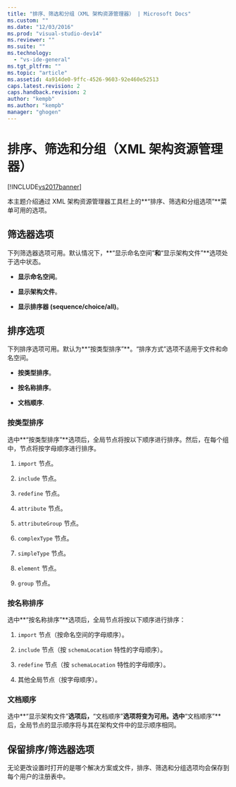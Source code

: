 ```yaml
---
title: "排序、筛选和分组（XML 架构资源管理器） | Microsoft Docs"
ms.custom: ""
ms.date: "12/03/2016"
ms.prod: "visual-studio-dev14"
ms.reviewer: ""
ms.suite: ""
ms.technology: 
  - "vs-ide-general"
ms.tgt_pltfrm: ""
ms.topic: "article"
ms.assetid: 4a914de0-9ffc-4526-9603-92e460e52513
caps.latest.revision: 2
caps.handback.revision: 2
author: "kempb"
ms.author: "kempb"
manager: "ghogen"
---
```

# 排序、筛选和分组（XML 架构资源管理器）
[!INCLUDE[vs2017banner](../code-quality/includes/vs2017banner.md)]

本主题介绍通过 XML 架构资源管理器工具栏上的**“排序、筛选和分组选项”**菜单可用的选项。  
  
## 筛选器选项  
 下列筛选器选项可用。默认情况下，**“显示命名空间”**和**“显示架构文件”**选项处于选中状态。  
  
-   **显示命名空间**。  
  
-   **显示架构文件**。  
  
-   **显示排序器 \(sequence\/choice\/all\)**。  
  
## 排序选项  
 下列排序选项可用。默认为**“按类型排序”**。“排序方式”选项不适用于文件和命名空间。  
  
-   **按类型排序**。  
  
-   **按名称排序**。  
  
-   **文档顺序**.  
  
### 按类型排序  
 选中**“按类型排序”**选项后，全局节点将按以下顺序进行排序。然后，在每个组中，节点将按字母顺序进行排序。  
  
1.  `import` 节点。  
  
2.  `include` 节点。  
  
3.  `redefine` 节点。  
  
4.  `attribute` 节点。  
  
5.  `attributeGroup` 节点。  
  
6.  `complexType` 节点。  
  
7.  `simpleType` 节点。  
  
8.  `element` 节点。  
  
9. `group` 节点。  
  
### 按名称排序  
 选中**“按名称排序”**选项后，全局节点将按以下顺序进行排序：  
  
1.  `import` 节点（按命名空间的字母顺序）。  
  
2.  `include` 节点（按 `schemaLocation` 特性的字母顺序）。  
  
3.  `redefine` 节点（按 `schemaLocation` 特性的字母顺序）。  
  
4.  其他全局节点（按字母顺序）。  
  
### 文档顺序  
 选中**“显示架构文件”**选项后，**“文档顺序”**选项将变为可用。选中**“文档顺序”**后，全局节点的显示顺序将与其在架构文件中的显示顺序相同。  
  
## 保留排序\/筛选器选项  
 无论更改设置时打开的是哪个解决方案或文件，排序、筛选和分组选项均会保存到每个用户的注册表中。